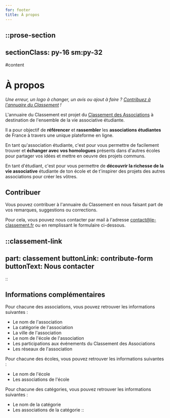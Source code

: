 ```yaml
---
for: footer
title: À propos
---
```


::prose-section
---
sectionClass: py-16 sm:py-32
---
#content
# À propos

*Une erreur, un logo à changer, un avis ou ajout à faire ? [Contribuez à l'annuaire du Classement](#contribuer) !*

L'annuaire du Classement est projet du [Classement des Associations](https://le-classement.fr) à destination de l'ensemble de la vie associative étudiante.

Il a pour objectif de **référencer** et **rassembler** les **associations étudiantes** de France à travers une unique plateforme en ligne.

En tant qu'association étudiante, c'est pour vous permettre de facilement trouver et **échanger avec vos homologues** présents dans d'autres écoles pour partager vos idées et mettre en oeuvre des projets communs.

En tant d'étudiant, c'est pour vous permettre de **découvrir la richesse de la vie associative** étudiante de ton école et de t'inspirer des projets des autres associations pour créer les vôtres.

## Contribuer

Vous pouvez contribuer à l'annuaire du Classement en nous faisant part de vos remarques, suggestions ou corrections.

Pour cela, vous pouvez nous contacter par mail à l'adresse [contact@le-classement.fr](mailto:contact@le-classement.fr) ou en remplissant le formulaire ci-dessous.

::classement-link
---
part: classement
buttonLink: contribute-form
buttonText: Nous contacter
---
::

## Informations complémentaires

Pour chacune des associations, vous pouvez retrouver les informations suivantes :
- Le nom de l'association
- La catégorie de l'association
- La ville de l'association
- Le nom de l'école de l'association
- Les participations aux événements du Classement des Associations
- Les réseaux de l'association

Pour chacune des écoles, vous pouvez retrouver les informations suivantes :
- Le nom de l'école
- Les associations de l'école

Pour chacune des catégories, vous pouvez retrouver les informations suivantes :
- Le nom de la catégorie
- Les associations de la catégorie
::
